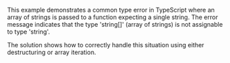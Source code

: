 This example demonstrates a common type error in TypeScript where an array of strings is passed to a function expecting a single string. The error message indicates that the type 'string[]' (array of strings) is not assignable to type 'string'.

The solution shows how to correctly handle this situation using either destructuring or array iteration.